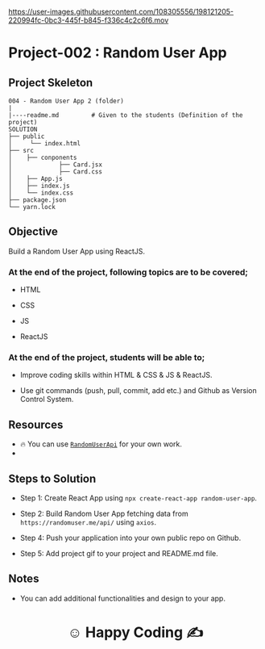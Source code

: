 

https://user-images.githubusercontent.com/108305556/198121205-220994fc-0bc3-445f-b845-f336c4c2c6f6.mov



# Project-002 : Random User App 

## Project Skeleton

```
004 - Random User App 2 (folder)
|
|----readme.md         # Given to the students (Definition of the project)
SOLUTION
├── public
│     └── index.html
├── src
│    ├── conponents
│             ├── Card.jsx
│             ├── Card.css
│    ├── App.js
│    ├── index.js
│    └── index.css
├── package.json
└── yarn.lock
```


## Objective

Build a Random User App using ReactJS.

### At the end of the project, following topics are to be covered;

- HTML

- CSS

- JS

- ReactJS

### At the end of the project, students will be able to;

- Improve coding skills within HTML & CSS & JS & ReactJS.

- Use git commands (push, pull, commit, add etc.) and Github as Version Control System.

## Resources

- 🔥 You can use [`RandomUserApi`](https://randomuser.me/api/) for your own work.
- 

## Steps to Solution

- Step 1: Create React App using `npx create-react-app random-user-app`.

- Step 2: Build Random User App fetching data from `https://randomuser.me/api/` using `axios`.

- Step 4: Push your application into your own public repo on Github.

- Step 5: Add project gif to your project and README.md file.

## Notes

- You can add additional functionalities and design to your app.

# **<p align="center">&#9786; Happy Coding &#9997;</p>**
